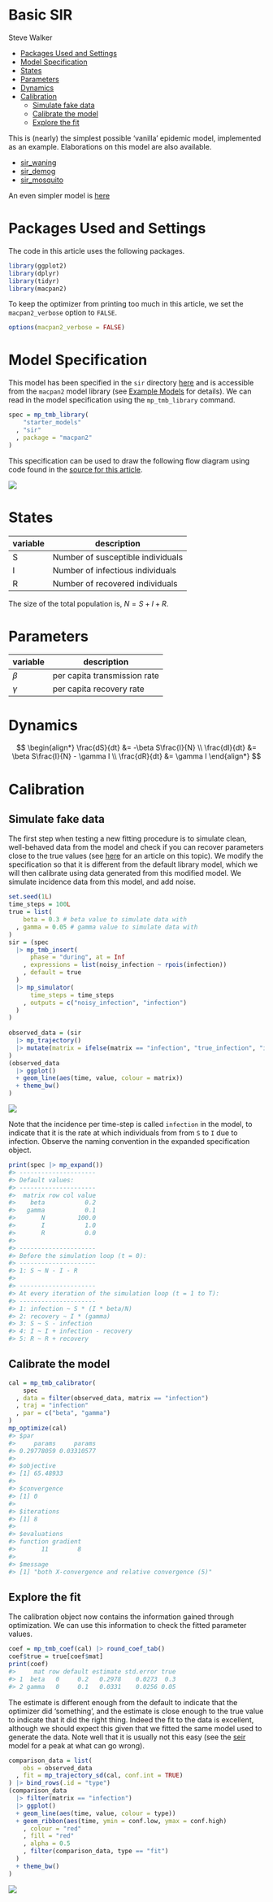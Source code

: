 Basic SIR
================
Steve Walker

-   <a href="#packages-used-and-settings"
    id="toc-packages-used-and-settings">Packages Used and Settings</a>
-   <a href="#model-specification" id="toc-model-specification">Model
    Specification</a>
-   <a href="#states" id="toc-states">States</a>
-   <a href="#parameters" id="toc-parameters">Parameters</a>
-   <a href="#dynamics" id="toc-dynamics">Dynamics</a>
-   <a href="#calibration" id="toc-calibration">Calibration</a>
    -   <a href="#simulate-fake-data" id="toc-simulate-fake-data">Simulate fake
        data</a>
    -   <a href="#calibrate-the-model" id="toc-calibrate-the-model">Calibrate
        the model</a>
    -   <a href="#explore-the-fit" id="toc-explore-the-fit">Explore the fit</a>

This is (nearly) the simplest possible ‘vanilla’ epidemic model,
implemented as an example. Elaborations on this model are also
available.

-   [sir_waning](https://github.com/canmod/macpan2/tree/main/inst/starter_models/sir_waning)
-   [sir_demog](https://github.com/canmod/macpan2/tree/main/inst/starter_models/sir_demog)
-   [sir_mosquito](https://github.com/canmod/macpan2/tree/main/inst/starter_models/sir_mosquito)

An even simpler model is
[here](https://github.com/canmod/macpan2/tree/main/inst/starter_models/si)

# Packages Used and Settings

The code in this article uses the following packages.

``` r
library(ggplot2)
library(dplyr)
library(tidyr)
library(macpan2)
```

To keep the optimizer from printing too much in this article, we set the
`macpan2_verbose` option to `FALSE`.

``` r
options(macpan2_verbose = FALSE)
```

# Model Specification

This model has been specified in the `sir` directory
[here](https://github.com/canmod/macpan2/blob/main/inst/starter_models/sir/tmb.R)
and is accessible from the `macpan2` model library (see [Example
Models](https://canmod.github.io/macpan2/articles/example_models.html)
for details). We can read in the model specification using the
`mp_tmb_library` command.

``` r
spec = mp_tmb_library(
    "starter_models"
  , "sir"
  , package = "macpan2"
)
```

This specification can be used to draw the following flow diagram using
code found in the [source for this
article](https://github.com/canmod/macpan2/blob/main/inst/starter_models/sir/README.Rmd).

![](./figures/diagram-1.png)<!-- -->

# States

| variable | description                       |
|----------|-----------------------------------|
| S        | Number of susceptible individuals |
| I        | Number of infectious individuals  |
| R        | Number of recovered individuals   |

The size of the total population is, $N = S + I + R$.

# Parameters

| variable | description                  |
|----------|------------------------------|
| $\beta$  | per capita transmission rate |
| $\gamma$ | per capita recovery rate     |

# Dynamics

$$
\begin{align*}
\frac{dS}{dt} &= -\beta S\frac{I}{N} \\
\frac{dI}{dt} &= \beta S\frac{I}{N} - \gamma I \\
\frac{dR}{dt} &= \gamma I
\end{align*}
$$

# Calibration

## Simulate fake data

The first step when testing a new fitting procedure is to simulate
clean, well-behaved data from the model and check if you can recover
parameters close to the true values (see
[here](https://canmod.github.io/macpan2/articles/calibration.html) for
an article on this topic). We modify the specification so that it is
different from the default library model, which we will then calibrate
using data generated from this modified model. We simulate incidence
data from this model, and add noise.

``` r
set.seed(1L)
time_steps = 100L
true = list(
    beta = 0.3 # beta value to simulate data with
  , gamma = 0.05 # gamma value to simulate data with
)
sir = (spec
  |> mp_tmb_insert(
      phase = "during", at = Inf
    , expressions = list(noisy_infection ~ rpois(infection))
    , default = true
  )
  |> mp_simulator(  
      time_steps = time_steps
    , outputs = c("noisy_infection", "infection")
  )
)
  
observed_data = (sir
  |> mp_trajectory() 
  |> mutate(matrix = ifelse(matrix == "infection", "true_infection", "infection"))
)
(observed_data
  |> ggplot()
  + geom_line(aes(time, value, colour = matrix))
  + theme_bw()
)
```

![](./figures/simulation-1.png)<!-- -->

Note that the incidence per time-step is called `infection` in the
model, to indicate that it is the rate at which individuals from from
`S` to `I` due to infection. Observe the naming convention in the
expanded specification object.

``` r
print(spec |> mp_expand())
#> ---------------------
#> Default values:
#> ---------------------
#>  matrix row col value
#>    beta           0.2
#>   gamma           0.1
#>       N         100.0
#>       I           1.0
#>       R           0.0
#> 
#> ---------------------
#> Before the simulation loop (t = 0):
#> ---------------------
#> 1: S ~ N - I - R
#> 
#> ---------------------
#> At every iteration of the simulation loop (t = 1 to T):
#> ---------------------
#> 1: infection ~ S * (I * beta/N)
#> 2: recovery ~ I * (gamma)
#> 3: S ~ S - infection
#> 4: I ~ I + infection - recovery
#> 5: R ~ R + recovery
```

## Calibrate the model

``` r
cal = mp_tmb_calibrator(
    spec
  , data = filter(observed_data, matrix == "infection")
  , traj = "infection"
  , par = c("beta", "gamma")
)
mp_optimize(cal)
#> $par
#>     params     params 
#> 0.29778059 0.03310577 
#> 
#> $objective
#> [1] 65.48933
#> 
#> $convergence
#> [1] 0
#> 
#> $iterations
#> [1] 8
#> 
#> $evaluations
#> function gradient 
#>       11        8 
#> 
#> $message
#> [1] "both X-convergence and relative convergence (5)"
```

## Explore the fit

The calibration object now contains the information gained through
optimization. We can use this information to check the fitted parameter
values.

``` r
coef = mp_tmb_coef(cal) |> round_coef_tab()
coef$true = true[coef$mat]
print(coef)
#>     mat row default estimate std.error true
#> 1  beta   0     0.2   0.2978    0.0273  0.3
#> 2 gamma   0     0.1   0.0331    0.0256 0.05
```

The estimate is different enough from the default to indicate that the
optimizer did ‘something’, and the estimate is close enough to the true
value to indicate that it did the right thing. Indeed the fit to the
data is excellent, although we should expect this given that we fitted
the same model used to generate the data. Note well that it is usually
not this easy (see the
[seir](https://github.com/canmod/macpan2/tree/main/inst/starter_models/seir)
model for a peak at what can go wrong).

``` r
comparison_data = list(
    obs = observed_data
  , fit = mp_trajectory_sd(cal, conf.int = TRUE)
) |> bind_rows(.id = "type")
(comparison_data
  |> filter(matrix == "infection")
  |> ggplot()
  + geom_line(aes(time, value, colour = type))
  + geom_ribbon(aes(time, ymin = conf.low, ymax = conf.high)
    , colour = "red"
    , fill = "red"
    , alpha = 0.5
    , filter(comparison_data, type == "fit")
  )
  + theme_bw()
)
```

![](./figures/traj_fit-1.png)<!-- -->

